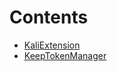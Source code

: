 

# Contents
- [KaliExtension](KaliExtension.sol/contract.KaliExtension.md)
- [KeepTokenManager](KeepTokenManager.sol/contract.KeepTokenManager.md)
